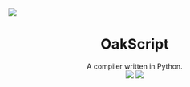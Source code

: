 <image src = "./oakscript.png">
 
<h1 align="center">OakScript</h1>
<div align = "center">
 A compiler written in Python.
 <br>
 <img src="https://forthebadge.com/images/badges/made-with-python.svg">
 <img src="https://forthebadge.com/images/badges/powered-by-coffee.svg">
</div>
